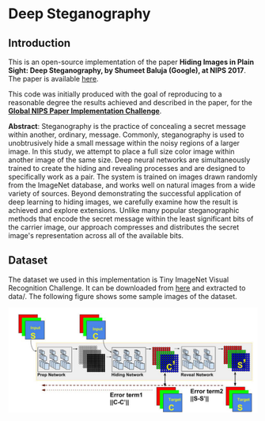 # Deep Steganography


## Introduction

This is an open-source implementation of the paper **Hiding Images in Plain Sight: Deep Steganography, by Shumeet Baluja (Google), at NIPS 2017**. The paper is available [here](https://papers.nips.cc/paper/6802-hiding-images-in-plain-sight-deep-steganography).

This code was initially produced with the goal of reproducing to a reasonable degree the results achieved and described in the paper, for the **[Global NIPS Paper Implementation Challenge](https://nurture.ai/nips-challenge/)**.

**Abstract**: Steganography is the practice of concealing a secret message within another, ordinary, message. Commonly, steganography is used to unobtrusively hide a small message within the noisy regions of a larger image. In this study, we attempt to place a full size color image within another image of the same size. Deep neural networks are simultaneously trained to create the hiding and revealing processes and are designed to specifically work as a pair. The system is trained on images drawn randomly from the ImageNet database, and works well on natural images from a wide variety of sources. Beyond demonstrating the successful application of deep learning to hiding images, we carefully examine how the result is achieved and explore extensions. Unlike many popular steganographic methods that encode the secret message within the least significant bits of the carrier image, our approach compresses and distributes the secret image's representation across all of the available bits.

## Dataset

The dataset we used in this implementation is Tiny ImageNet Visual Recognition Challenge. It can be downloaded from [here](https://tiny-imagenet.herokuapp.com/) and extracted to data/. The following figure shows some sample images of the dataset.

![](_images/network.png)




